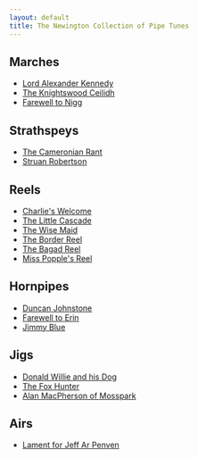 ```yaml
---
layout: default
title: The Newington Collection of Pipe Tunes
---
```


Marches
-------

* [Lord Alexander Kennedy](kennedy.html)
* [The Knightswood Ceilidh](knightswood.html)
* [Farewell to Nigg](nigg.html)

Strathspeys
-----------

* [The Cameronian Rant](cameronian.html)
* [Struan Robertson](robertson.html)

Reels
-----

* [Charlie's Welcome](charlie.html)
* [The Little Cascade](cascade.html)
* [The Wise Maid](wisemaid.html)
* [The Border Reel](border.html)
* [The Bagad Reel](bagad.html)
* [Miss Popple's Reel](popple.html)

Hornpipes
---------

* [Duncan Johnstone](johnstone.html)
* [Farewell to Erin](erin.html)
* [Jimmy Blue](blue.html)

Jigs
----

* [Donald Willie and his Dog](donaldwillie.html)
* [The Fox Hunter](foxhunter.html)
* [Alan MacPherson of Mosspark](mosspark.html)

Airs
----

* [Lament for Jeff Ar Penven](penven.html)

